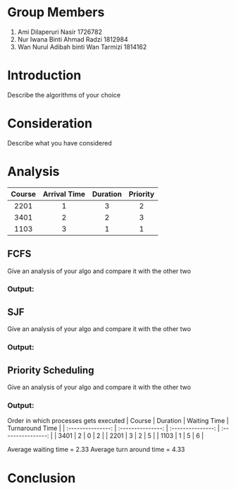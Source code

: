 # Group Members

1. Ami Dilaperuri Nasir  1726782
2. Nur Iwana Binti Ahmad Radzi 1812984
3. Wan Nurul Adibah binti Wan Tarmizi 1814162

# Introduction

Describe the algorithms of your choice

# Consideration

Describe what you have considered

# Analysis

| Course | Arrival Time | Duration | Priority |
| :---------------: | :---------------: | :---------------: | :----------------: |
| 2201 | 1 | 3 | 2 |
| 3401 | 2 | 2 | 3 |
| 1103 | 3 | 1 | 1 |

## FCFS

Give an analysis of your algo and compare it with the other two

### Output:

## SJF

Give an analysis of your algo and compare it with the other two

### Output:

## Priority Scheduling

Give an analysis of your algo and compare it with the other two

### Output:

Order in which processes gets executed
| Course | Duration | Waiting Time | Turnaround Time |
| :---------------: | :---------------: | :---------------: | :----------------: |
| 3401 | 2 | 0 | 2 |
| 2201 | 3 | 2 | 5 |
| 1103 | 1 | 5 | 6 |

Average waiting time = 2.33
Average turn around time = 4.33

# Conclusion

